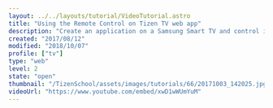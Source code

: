 ```yaml
---
layout: ../../layouts/tutorial/VideoTutorial.astro
title: "Using the Remote Control on Tizen TV web app"
description: "Create an application on a Samsung Smart TV and control it with the Remote Control. Download the Samsung Smart TV SDK and try it for yourself."
created: "2017/08/12"
modified: "2018/10/07"
profile: ["tv"]
type: "web"
level: 2
state: "open"
thumbnail: "/TizenSchool/assets/images/tutorials/66/20171003_142025.jpg"
videoUrl: "https://www.youtube.com/embed/xwD1wWUmYuM"
---
```

